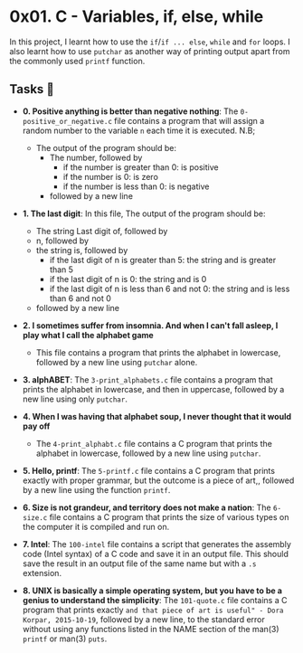 # 0x01. C - Variables, if, else, while

In this project, I learnt how to use the `if`/`if ... else`, `while` and `for` loops. I also learnt how to use `putchar` as another way of printing output apart from the commonly used `printf` function.

## Tasks :page_with_curl:

* **0. Positive anything is better than negative nothing**: The `0-positive_or_negative.c` file contains a program that will assign a random number to the variable `n` each time it is executed. N.B;
  * The output of the program should be:
      * The number, followed by
          * if the number is greater than 0: is positive
          * if the number is 0: is zero
          * if the number is less than 0: is negative
      * followed by a new line

* **1. The last digit**: In this file, The output of the program should be:
  * The string Last digit of, followed by
  * n, followed by
  * the string is, followed by
    * if the last digit of n is greater than 5: the string and is greater than 5
    * if the last digit of n is 0: the string and is 0
    * if the last digit of n is less than 6 and not 0: the string and is less than 6 and not 0
  * followed by a new line
 
* **2. I sometimes suffer from insomnia. And when I can't fall asleep, I play what I call the alphabet game**
  * This file contains a program that prints the alphabet in lowercase, followed by a new line using `putchar` alone.

* **3. alphABET**: The `3-print_alphabets.c` file contains a program that prints the alphabet in lowercase, and then in uppercase, followed by a new line using only `putchar`.

* **4. When I was having that alphabet soup, I never thought that it would pay off**
  * The `4-print_alphabt.c` file contains a C program that prints the alphabet in lowercase, followed by a new line using `putchar`.

* **5. Hello, printf**: The `5-printf.c` file  contains a C program that prints exactly with proper grammar, but the outcome is a piece of art,, followed by a new line using the function `printf`.

* **6. Size is not grandeur, and territory does not make a nation**: The `6-size.c` file contains a C program that prints the size of various types on the computer it is compiled and run on.

* **7. Intel**: The `100-intel` file contains a script that generates the assembly code (Intel syntax) of a C code and save it in an output file. This should save the result in an output file of the same name but with a `.s` extension.

* **8. UNIX is basically a simple operating system, but you have to be a genius to understand the simplicity**: The `101-quote.c` file contains a C program that prints exactly `and that piece of art is useful" - Dora Korpar, 2015-10-19`, followed by a new line, to the standard error without using any functions listed in the NAME section of the man(3) `printf` or man(3) `puts`.

